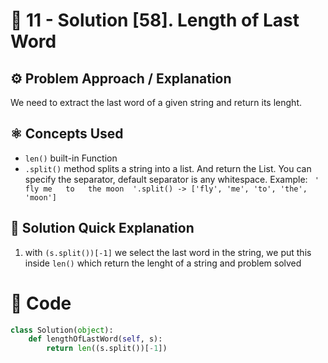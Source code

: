 # 💙 11 - Solution [58]. Length of Last Word

## ⚙️ Problem Approach / Explanation
We need to extract the last word of a given string and return its lenght.

## ⚛ Concepts Used
- `len()` built-in Function
- `.split()` method splits a string into a list. And return the List.
You can specify the separator, default separator is any whitespace. Example: 
` '   fly me   to   the moon  '.split() -> ['fly', 'me', 'to', 'the', 'moon']`

## 📝 Solution Quick Explanation

1. with `(s.split())[-1]` we select the last word in the string, we put this inside `len()` which return the lenght of a string and problem solved
 

# 💙 Code
```python
class Solution(object):
    def lengthOfLastWord(self, s):
        return len((s.split())[-1])
```
